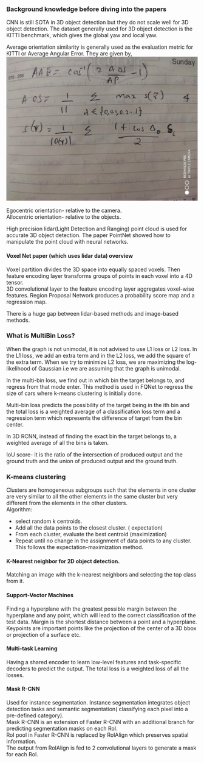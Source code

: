 ### Background knowledge before diving into the papers
CNN is still SOTA in 3D object detection but they do not scale well for 3D object detection.
The dataset generally used for 3D object detection is the KITTI benchmark, which gives the global yaw and local yaw.

Average orientation similarity is generally used as the evaluation metric for KITTI or Average Angular Error.
They are given by,
![image](https://github.com/rakki-18/monocular-3D-object-detection/blob/main/image.png)

         

Egocentric orientation- relative to the camera.<br>
Allocentric orientation- relative to the objects.

High precision lidar(Light Detection and Ranging) point cloud is used for accurate 3D object detection. The paper PointNet showed how to manipulate the point cloud with neural networks.



#### Voxel Net paper (which uses lidar data) overview

Voxel partition divides the 3D space into equally spaced voxels. Then feature encoding layer transforms groups of points in each voxel into a 4D tensor.<br>
3D convolutional layer to the feature encoding layer aggregates voxel-wise features.
Region Proposal Network produces a probability score map and a regression map.

There is a huge gap between lidar-based methods and image-based methods.

### What is MultiBin Loss?
When the graph is not unimodal, it is not advised to use L1 loss or L2 loss.
In the L1 loss, we add an extra term and in the L2 loss, we add the square of the extra term.
When we try to minimize L2 loss, we are maximizing the log-likelihood of Gaussian i.e we are assuming that the graph is unimodal.

In the multi-bin loss, we find out in which bin the target belongs to, and regress from that mode enter. This method is used in FQNet to regress the size of cars where k-means clustering is initially done.

Multi-bin loss predicts the possibility of the target being in the ith bin and the total loss is a weighted average of a classification loss term and a regression term which represents the difference of target from the bin center.

In 3D RCNN, instead of finding the exact bin the target belongs to, a weighted average of all the bins is taken.

IoU score- it is the ratio of the intersection of produced output and the ground truth and the union of produced output and the ground truth.

### K-means clustering
Clusters are homogeneous subgroups such that the elements in one cluster are very similar to all the other elements in the same cluster but very different from the elements in the other clusters.<br>
Algorithm:<br>
- select random k centroids.
- Add all the data points to the closest cluster. ( expectation)
- From each cluster, evaluate the best centroid (maximization)
- Repeat until no change in the assignment of data points to any cluster.
This follows the expectation-maximization method.

#### K-Nearest neighbor for 2D object detection.
Matching an image with the k-nearest neighbors and selecting the top class from it.

#### Support-Vector Machines
Finding a hyperplane with the greatest possible margin between the hyperplane and any point, which will lead to the correct classification of the test data.
Margin is the shortest distance between a point and a hyperplane.
Keypoints are important points like the projection of the center of a 3D bbox or projection of a surface etc.

#### Multi-task Learning
Having a shared encoder to learn low-level features and task-specific decoders to predict the output. The total loss is a weighted loss of all the losses.

#### Mask R-CNN
Used for instance segmentation.
Instance segmentation integrates object detection tasks and semantic segmentation( classifying each pixel into a pre-defined category).<br>
Mask R-CNN is an extension of Faster R-CNN with an additional branch for predicting segmentation masks on each RoI. <br>
RoI pool in Faster R-CNN is replaced by RoIAlign which preserves spatial information.<br>
The output from RoIAlign is fed to 2 convolutional layers to generate a mask for each RoI.



